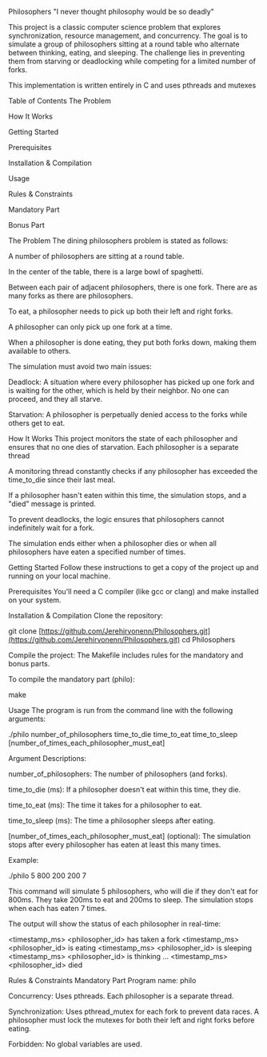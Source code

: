 Philosophers
"I never thought philosophy would be so deadly"

This project is a classic computer science problem that explores synchronization, resource management, and concurrency. The goal is to simulate a group of philosophers sitting at a round table who alternate between thinking, eating, and sleeping. The challenge lies in preventing them from starving or deadlocking while competing for a limited number of forks.

This implementation is written entirely in C and uses pthreads and mutexes

Table of Contents
The Problem

How It Works

Getting Started

Prerequisites

Installation & Compilation

Usage

Rules & Constraints

Mandatory Part

Bonus Part

The Problem
The dining philosophers problem is stated as follows:

A number of philosophers are sitting at a round table.

In the center of the table, there is a large bowl of spaghetti.

Between each pair of adjacent philosophers, there is one fork. There are as many forks as there are philosophers.

To eat, a philosopher needs to pick up both their left and right forks.

A philosopher can only pick up one fork at a time.

When a philosopher is done eating, they put both forks down, making them available to others.

The simulation must avoid two main issues:

Deadlock: A situation where every philosopher has picked up one fork and is waiting for the other, which is held by their neighbor. No one can proceed, and they all starve.

Starvation: A philosopher is perpetually denied access to the forks while others get to eat.

How It Works
This project monitors the state of each philosopher and ensures that no one dies of starvation. Each philosopher is a separate thread

A monitoring thread constantly checks if any philosopher has exceeded the time_to_die since their last meal.

If a philosopher hasn't eaten within this time, the simulation stops, and a "died" message is printed.

To prevent deadlocks, the logic ensures that philosophers cannot indefinitely wait for a fork.

The simulation ends either when a philosopher dies or when all philosophers have eaten a specified number of times.

Getting Started
Follow these instructions to get a copy of the project up and running on your local machine.

Prerequisites
You'll need a C compiler (like gcc or clang) and make installed on your system.

Installation & Compilation
Clone the repository:

git clone [https://github.com/Jerehirvonenn/Philosophers.git](https://github.com/Jerehirvonenn/Philosophers.git)
cd Philosophers


Compile the project:
The Makefile includes rules for the mandatory and bonus parts.

To compile the mandatory part (philo):

make

Usage
The program is run from the command line with the following arguments:

./philo number_of_philosophers time_to_die time_to_eat time_to_sleep [number_of_times_each_philosopher_must_eat]


Argument Descriptions:

number_of_philosophers: The number of philosophers (and forks).

time_to_die (ms): If a philosopher doesn't eat within this time, they die.

time_to_eat (ms): The time it takes for a philosopher to eat.

time_to_sleep (ms): The time a philosopher sleeps after eating.

[number_of_times_each_philosopher_must_eat] (optional): The simulation stops after every philosopher has eaten at least this many times.

Example:

./philo 5 800 200 200 7


This command will simulate 5 philosophers, who will die if they don't eat for 800ms. They take 200ms to eat and 200ms to sleep. The simulation stops when each has eaten 7 times.

The output will show the status of each philosopher in real-time:

<timestamp_ms> <philosopher_id> has taken a fork
<timestamp_ms> <philosopher_id> is eating
<timestamp_ms> <philosopher_id> is sleeping
<timestamp_ms> <philosopher_id> is thinking
...
<timestamp_ms> <philosopher_id> died


Rules & Constraints
Mandatory Part
Program name: philo

Concurrency: Uses pthreads. Each philosopher is a separate thread.

Synchronization: Uses pthread_mutex for each fork to prevent data races. A philosopher must lock the mutexes for both their left and right forks before eating.

Forbidden: No global variables are used.
